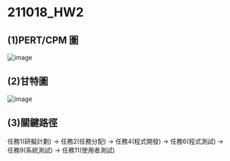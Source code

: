 # 211018_HW2

## (1)PERT/CPM 圖

![image](https://user-images.githubusercontent.com/71629944/137629322-71c51b67-3dd5-4098-8923-ae77467e5599.png)

## (2)甘特圖

![image](https://user-images.githubusercontent.com/71629944/137631118-c8ac1b82-4d03-4b3d-b940-af0c01a2c049.png)

## (3)關鍵路徑

任務1(研擬計劃) -> 任務2(任務分配) -> 任務4(程式開發) -> 任務6(程式測試) -> 任務9(系統測試) -> 任務11(使用者測試)
